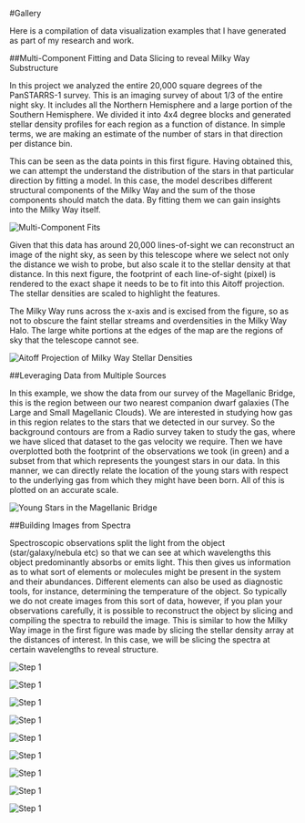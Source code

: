 #Gallery

Here is a compilation of data visualization examples that I have generated as part of my research and work.

##Multi-Component Fitting and Data Slicing to reveal Milky Way Substructure

In this project we analyzed the entire 20,000 square degrees of the PanSTARRS-1 survey. This is an imaging survey of about 1/3 of the entire night sky. It includes all the Northern Hemisphere and a large portion of the Southern Hemisphere. We divided it into 4x4 degree blocks and generated stellar density profiles for each region as a function of distance. In simple terms, we are making an estimate of the number of stars in that direction per distance bin.

This can be seen as the data points in this first figure. Having obtained this, we can attempt the understand the distribution of the stars in that particular direction by fitting a model. In this case, the model describes different structural components of the Milky Way and the sum of the those components should match the data. By fitting them we can gain insights into the Milky Way itself.

![Multi-Component Fits](https://clanrobin.github.io/Gallery/Multi-ComponentFitting.png)

Given that this data has around 20,000 lines-of-sight we can reconstruct an image of the night sky, as seen by this telescope where we select not only the distance we wish to probe, but also scale it to the stellar density at that distance. In this next figure, the footprint of each line-of-sight (pixel) is rendered to the exact shape it needs to be to fit into this Aitoff projection. The stellar densities are scaled to highlight the features. 

The Milky Way runs across the x-axis and is excised from the figure, so as not to obscure the faint stellar streams and overdensities in the Milky Way Halo. The large white portions at the edges of the map are the regions of sky that the telescope cannot see.

![Aitoff Projection of Milky Way Stellar Densities](https://clanrobin.github.io/Gallery/ACS_EBS_nowf_distplots.png)

##Leveraging Data from Multiple Sources

In this example, we show the data from our survey of the Magellanic Bridge, this is the region between our two nearest companion dwarf galaxies (The Large and Small Magellanic Clouds). We are interested in studying how gas in this region relates to the stars that we detected in our survey. So the background contours are from a Radio survey taken to study the gas, where we have sliced that dataset to the gas velocity we require. Then we have overplotted both the footprint of the observations we took (in green) and a subset from that which represents the youngest stars in our data. In this manner, we can directly relate the location of the young stars with respect to the underlying gas from which they might have been born. All of this is plotted on an accurate scale.

![Young Stars in the Magellanic Bridge](https://clanrobin.github.io/Gallery/MAGIC1_2_YMS_SMC_MB_gasmaps.png)

##Building Images from Spectra

Spectroscopic observations split the light from the object (star/galaxy/nebula etc) so that we can see at which wavelengths this object predominantly absorbs or emits light. This then gives us information as to what sort of elements or molecules might be present in the system and their abundances. Different elements can also be used as diagnostic tools, for instance, determining the temperature of the object. So typically we do not create images from this sort of data, however, if you plan your observations carefully, it is possible to reconstruct the object by slicing and compiling the spectra to rebuild the image. This is similar to how the Milky Way image in the first figure was made by slicing the stellar density array at the distances of interest. In this case, we will be slicing the spectra at certain wavelengths to reveal structure.


![Step 1](https://clanrobin.github.io/Gallery/Presentation_JustPal5_BCC.001.png)

![Step 1](https://clanrobin.github.io/Gallery/Presentation_JustPal5_BCC.001.png)

![Step 1](https://clanrobin.github.io/Gallery/Presentation_JustPal5_BCC.001.png)

![Step 1](https://clanrobin.github.io/Gallery/Presentation_JustPal5_BCC.001.png)

![Step 1](https://clanrobin.github.io/Gallery/Presentation_JustPal5_BCC.001.png)

![Step 1](https://clanrobin.github.io/Gallery/Presentation_JustPal5_BCC.001.png)

![Step 1](https://clanrobin.github.io/Gallery/Presentation_JustPal5_BCC.001.png)

![Step 1](https://clanrobin.github.io/Gallery/Presentation_JustPal5_BCC.001.png)

![Step 1](https://clanrobin.github.io/Gallery/Presentation_JustPal5_BCC.001.png)


